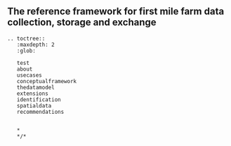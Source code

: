 <style><!--

.wy-table-responsive table td {
  /* !important prevents the common CSS stylesheets from overriding
     this as on RTD they are loaded after this stylesheet */
  white-space: normal !important;
}

.wy-table-responsive {
  overflow: visible !important;
}


--></style>

## The reference framework for first mile farm data collection, storage and exchange

```eval_rst
.. toctree::
   :maxdepth: 2
   :glob:

   test
   about
   usecases
   conceptualframework
   thedatamodel
   extensions
   identification
   spatialdata
   recommendations


   *
   */*
```




